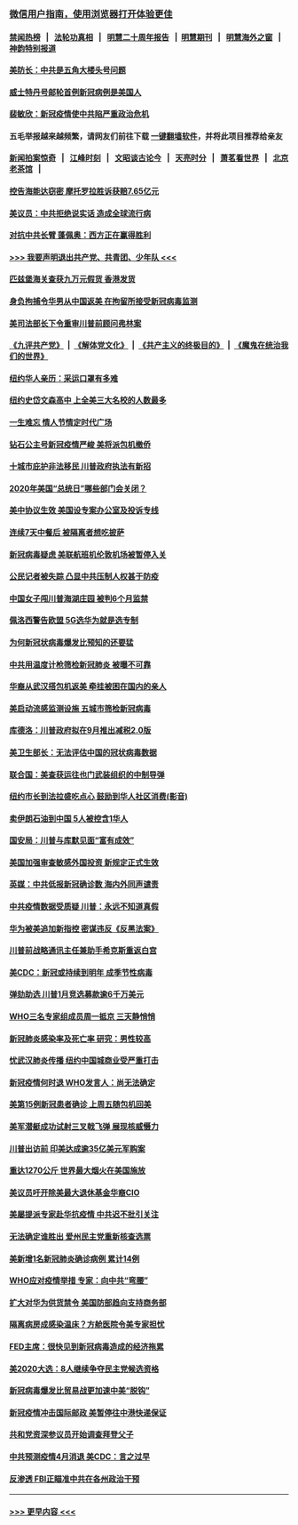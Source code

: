 ### [微信用户指南，使用浏览器打开体验更佳](https://github.com/gfw-breaker/banned-news1/blob/master/indexes/wechat-guide.md?t=0)
#### [禁闻热榜](热点新闻.md?t=0)  &nbsp;&nbsp;|&nbsp;&nbsp; [法轮功真相](https://github.com/gfw-breaker/truth/blob/master/README.md?t=0) &nbsp;&nbsp;|&nbsp;&nbsp; [明慧二十周年报告](https://github.com/gfw-breaker/mh-reports/blob/master/README.md?t=0) &nbsp;&nbsp;|&nbsp;&nbsp;[明慧期刊](https://github.com/gfw-breaker/mh-qikan) &nbsp;&nbsp;|&nbsp;&nbsp; [明慧海外之窗](https://github.com/gfw-breaker/mh-news/blob/master/README.md?t=0) &nbsp;&nbsp;|&nbsp;&nbsp; [神韵特别报道](https://github.com/gfw-breaker/mh-news/blob/master/shenyun.md?t=0)
#### [美防长：中共是五角大楼头号问题](../pages/nsc412/n11871768.md?t=02160755) 
#### [威士特丹号邮轮首例新冠病例是美国人](../pages/nsc412/n11871731.md?t=02160755) 
#### [裴敏欣：新冠疫情使中共陷严重政治危机](../pages/nsc412/n11871514.md?t=02160755) 
#### 五毛举报越来越频繁，请网友们前往下载 [一键翻墙软件](https://github.com/gfw-breaker/ssr-accounts)，并将此项目推荐给亲友
#### [新闻拍案惊奇](https://github.com/gfw-breaker/banned-news1/blob/master/pages/link4.md) &nbsp;&nbsp;|&nbsp;&nbsp; [江峰时刻](https://github.com/gfw-breaker/banned-news1/blob/master/pages/link4.md) &nbsp;&nbsp;|&nbsp;&nbsp; [文昭谈古论今](https://github.com/gfw-breaker/banned-news1/blob/master/pages/link4.md) &nbsp;&nbsp;|&nbsp;&nbsp; [天亮时分](https://github.com/gfw-breaker/banned-news1/blob/master/pages/link4.md) &nbsp;&nbsp;|&nbsp;&nbsp; [萧茗看世界](https://github.com/gfw-breaker/banned-news1/blob/master/pages/link4.md) &nbsp;&nbsp;|&nbsp;&nbsp; [北京老茶馆](https://github.com/gfw-breaker/banned-news1/blob/master/pages/link4.md) &nbsp;&nbsp;|&nbsp;&nbsp; 
#### [控告海能达窃密 摩托罗拉胜诉获赔7.65亿元](../pages/nsc412/n11871594.md?t=02160755) 
#### [美议员：中共拒绝说实话 造成全球流行病](../pages/nsc412/n11871582.md?t=02160755) 
#### [对抗中共长臂 蓬佩奥：西方正在赢得胜利](../pages/nsc412/n11871500.md?t=02160755) 
#### [>>> 我要声明退出共产党、共青团、少年队 <<<](https://github.com/begood0513/goodnews/blob/master/quit/letter.md) 
#### [匹兹堡海关查获九万元假货 香港发货](../pages/nsc412/n11870716.md?t=02160755) 
#### [身负拘捕令华男从中国返美  在拘留所接受新冠病毒监测](../pages/nsc412/n11870710.md?t=02160755) 
#### [美司法部长下令重审川普前顾问弗林案](../pages/nsc412/n11870258.md?t=02160755) 
#### [《九评共产党》](https://github.com/begood0513/9ping.md/blob/master/README.md) &nbsp;|&nbsp; [《解体党文化》](../../../../jtdwh.md/blob/master/README.md)  &nbsp;|&nbsp; [《共产主义的终极目的》](../../../../gczydzjmd.md/blob/master/README.md) &nbsp;|&nbsp; [《魔鬼在统治我们的世界》](../../../../mgztzwmdsj.md/blob/master/README.md) 
#### [纽约华人亲历：采运口罩有多难](../pages/nsc412/n11870531.md?t=02160755) 
#### [纽约史岱文森高中  上全美三大名校的人数最多](../pages/nsc412/n11870557.md?t=02160755) 
#### [一生难忘 情人节情定时代广场](../pages/nsc412/n11870536.md?t=02160755) 
#### [钻石公主号新冠疫情严峻 美将派包机撤侨](../pages/nsc412/n11870505.md?t=02160755) 
#### [十城市庇护非法移民 川普政府执法有新招](../pages/nsc412/n11870410.md?t=02160755) 
#### [2020年美国“总统日”哪些部门会关闭？](../pages/nsc412/n11870148.md?t=02160755) 
#### [美中协议生效 美国设专案办公室及投诉专线](../pages/nsc412/n11870266.md?t=02160755) 
#### [连续7天中餐后 被隔离者想吃披萨](../pages/nsc412/n11870243.md?t=02160755) 
#### [新冠病毒疑虑 美联航班机伦敦机场被暂停入关](../pages/nsc412/n11870015.md?t=02160755) 
#### [公民记者被失踪 凸显中共压制人权甚于防疫](../pages/nsc412/n11870042.md?t=02160755) 
#### [中国女子闯川普海湖庄园 被判6个月监禁](../pages/nsc412/n11869919.md?t=02160755) 
#### [佩洛西警告欧盟 5G选华为就是选专制](../pages/nsc412/n11869898.md?t=02160755) 
#### [为何新冠状病毒爆发比预知的还要猛](../pages/nsc412/n11869828.md?t=02160755) 
#### [中共用温度计枪筛检新冠肺炎 被曝不可靠](../pages/nsc412/n11869707.md?t=02160755) 
#### [华裔从武汉搭包机返美 牵挂被困在国内的亲人](../pages/nsc412/n11869711.md?t=02160755) 
#### [美启动流感监测设施 五城市筛检新冠病毒](../pages/nsc412/n11869689.md?t=02160755) 
#### [库德洛：川普政府拟在9月推出减税2.0版](../pages/nsc412/n11869627.md?t=02160755) 
#### [美卫生部长：无法评估中国的冠状病毒数据](../pages/nsc412/n11869301.md?t=02160755) 
#### [联合国：美查获运往也门武装组织的中制导弹](../pages/nsc412/n11868677.md?t=02160755) 
#### [纽约市长到法拉盛吃点心  鼓励到华人社区消费(影音)](../pages/nsc412/n11868197.md?t=02160755) 
#### [卖伊朗石油到中国  5人被控含1华人](../pages/nsc412/n11867988.md?t=02160755) 
#### [国安局：川普与库默见面“富有成效”](../pages/nsc412/n11867976.md?t=02160755) 
#### [美国加强审查敏感外国投资 新规定正式生效](../pages/nsc412/n11868041.md?t=02160755) 
#### [英媒：中共低报新冠确诊数 海内外同声谴责](../pages/nsc412/n11867421.md?t=02160755) 
#### [中共疫情数据受质疑 川普：永远不知道真假](../pages/nsc412/n11867195.md?t=02160755) 
#### [华为被美追加新指控 密谋违反《反黑法案》](../pages/nsc412/n11867191.md?t=02160755) 
#### [川普前战略通讯主任兼助手希克斯重返白宫](../pages/nsc412/n11867104.md?t=02160755) 
#### [美CDC：新冠或持续到明年 成季节性病毒](../pages/nsc412/n11867279.md?t=02160755) 
#### [弹劾助选 川普1月竞选募款逾6千万美元](../pages/nsc412/n11866950.md?t=02160755) 
#### [WHO三名专家组成员周一抵京 三天静悄悄](../pages/nsc412/n11866947.md?t=02160755) 
#### [新冠肺炎感染率及死亡率 研究：男性较高](../pages/nsc412/n11866956.md?t=02160755) 
#### [忧武汉肺炎传播 纽约中国城商业受严重打击](../pages/nsc412/n11866902.md?t=02160755) 
#### [新冠疫情何时退 WHO发言人：尚无法确定](../pages/nsc412/n11866864.md?t=02160755) 
#### [美第15例新冠患者确诊 上周五随包机回美](../pages/nsc412/n11866852.md?t=02160755) 
#### [美军潜艇成功试射三叉戟飞弹 展现核威慑力](../pages/nsc412/n11866046.md?t=02160755) 
#### [川普出访前 印美达成逾35亿美元军购案](../pages/nsc412/n11865444.md?t=02160755) 
#### [重达1270公斤 世界最大烟火在美国施放](../pages/nsc412/n11865198.md?t=02160755) 
#### [美议员吁开除美最大退休基金华裔CIO](../pages/nsc412/n11865230.md?t=02160755) 
#### [美屡提派专家赴华抗疫情 中共迟不批引关注](../pages/nsc412/n11864719.md?t=02160755) 
#### [无法确定谁胜出 爱州民主党重新核查选票](../pages/nsc412/n11864830.md?t=02160755) 
#### [美新增1名新冠肺炎确诊病例 累计14例](../pages/nsc412/n11864893.md?t=02160755) 
#### [WHO应对疫情举措 专家：向中共“弯腰”](../pages/nsc412/n11864727.md?t=02160755) 
#### [扩大对华为供货禁令 美国防部趋向支持商务部](../pages/nsc412/n11864773.md?t=02160755) 
#### [隔离病房成感染温床？方舱医院令美专家担忧](../pages/nsc412/n11864575.md?t=02160755) 
#### [FED主席：很快见到新冠病毒造成的经济拖累](../pages/nsc412/n11864507.md?t=02160755) 
#### [美2020大选：8人继续争夺民主党候选资格](../pages/nsc412/n11864327.md?t=02160755) 
#### [新冠病毒爆发比贸易战更加速中美“脱钩”](../pages/nsc412/n11864470.md?t=02160755) 
#### [新冠疫情冲击国际邮政 美暂停往中港快递保证](../pages/nsc412/n11864207.md?t=02160755) 
#### [共和党资深参议员开始调查拜登父子](../pages/nsc412/n11863984.md?t=02160755) 
#### [中共预测疫情4月消退 美CDC：言之过早](../pages/nsc412/n11864310.md?t=02160755) 
#### [反渗透 FBI正瞄准中共在各州政治干预](../pages/nsc412/n11864300.md?t=02160755) 

----
#### [ >>> 更早内容 <<< ](../indexes/nsc412-earlier.md)
